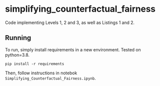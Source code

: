# simplifying_counterfactual_fairness
Code implementing Levels 1, 2 and 3, as well as Listings 1 and 2.


## Running
To run, simply install requirements in a new environment. Tested on python=3.8.
```
pip install -r requirements
```

Then, follow instructions in notebok `Simplifying_Counterfactual_Fairness.ipynb`.